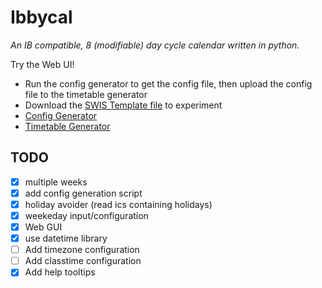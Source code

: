 # Ibbycal

_An IB compatible, 8 (modifiable) day cycle calendar written in python._

Try the Web UI!
- Run the config generator to get the config file, then upload the config file to the timetable generator
- Download the [SWIS Template file](swis-template.yaml) to experiment
- [Config Generator](https://share.streamlit.io/cookieuzen/ibbycal/web-generator.py)
- [Timetable Generator](https://share.streamlit.io/cookieuzen/ibbycal/web.py)

## TODO
- [x] multiple weeks
- [x] add config generation script
- [x] holiday avoider (read ics containing holidays)
- [x] weekeday input/configuration
- [x] Web GUI
- [x] use datetime library
- [ ] Add timezone configuration
- [ ] Add classtime configuration
- [x] Add help tooltips
